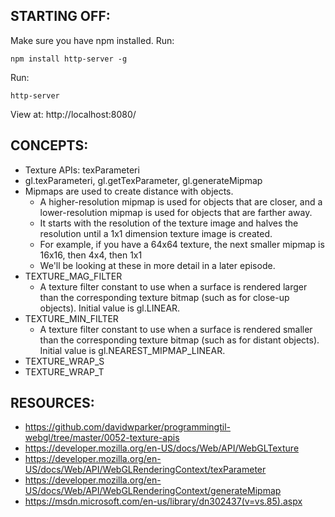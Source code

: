 ## STARTING OFF:

Make sure you have npm installed.
Run:
```
npm install http-server -g
```

Run:
```
http-server
```

View at: http://localhost:8080/

## CONCEPTS:

* Texture APIs: texParameteri
* gl.texParameteri, gl.getTexParameter, gl.generateMipmap
* Mipmaps are used to create distance with objects.
  * A higher-resolution mipmap is used for objects that are closer, and a lower-resolution mipmap is used for objects that are farther away.
  * It starts with the resolution of the texture image and halves the resolution until a 1x1 dimension texture image is created.
  * For example, if you have a 64x64 texture, the next smaller mipmap is 16x16, then 4x4, then 1x1
  * We'll be looking at these in more detail in a later episode.
* TEXTURE_MAG_FILTER
  * A texture filter constant to use when a surface is rendered larger than the corresponding texture bitmap (such as for close-up objects). Initial value is gl.LINEAR.
* TEXTURE_MIN_FILTER
  * A texture filter constant to use when a surface is rendered smaller than the corresponding texture bitmap (such as for distant objects). Initial value is gl.NEAREST_MIPMAP_LINEAR.
* TEXTURE_WRAP_S
* TEXTURE_WRAP_T

## RESOURCES:

* https://github.com/davidwparker/programmingtil-webgl/tree/master/0052-texture-apis
* https://developer.mozilla.org/en-US/docs/Web/API/WebGLTexture
* https://developer.mozilla.org/en-US/docs/Web/API/WebGLRenderingContext/texParameter
* https://developer.mozilla.org/en-US/docs/Web/API/WebGLRenderingContext/generateMipmap
* https://msdn.microsoft.com/en-us/library/dn302437(v=vs.85).aspx
